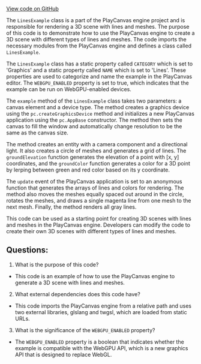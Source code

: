 [View code on GitHub](https://github.com/playcanvas/engine/examples/src/examples/graphics/lines.tsx)

The `LinesExample` class is a part of the PlayCanvas engine project and is responsible for rendering a 3D scene with lines and meshes. The purpose of this code is to demonstrate how to use the PlayCanvas engine to create a 3D scene with different types of lines and meshes. The code imports the necessary modules from the PlayCanvas engine and defines a class called `LinesExample`. 

The `LinesExample` class has a static property called `CATEGORY` which is set to 'Graphics' and a static property called `NAME` which is set to 'Lines'. These properties are used to categorize and name the example in the PlayCanvas editor. The `WEBGPU_ENABLED` property is set to true, which indicates that the example can be run on WebGPU-enabled devices.

The `example` method of the `LinesExample` class takes two parameters: a canvas element and a device type. The method creates a graphics device using the `pc.createGraphicsDevice` method and initializes a new PlayCanvas application using the `pc.AppBase` constructor. The method then sets the canvas to fill the window and automatically change resolution to be the same as the canvas size. 

The method creates an entity with a camera component and a directional light. It also creates a circle of meshes and generates a grid of lines. The `groundElevation` function generates the elevation of a point with [x, y] coordinates, and the `groundColor` function generates a color for a 3D point by lerping between green and red color based on its y coordinate. 

The `update` event of the PlayCanvas application is set to an anonymous function that generates the arrays of lines and colors for rendering. The method also moves the meshes equally spaced out around in the circle, rotates the meshes, and draws a single magenta line from one mesh to the next mesh. Finally, the method renders all gray lines.

This code can be used as a starting point for creating 3D scenes with lines and meshes in the PlayCanvas engine. Developers can modify the code to create their own 3D scenes with different types of lines and meshes.
## Questions: 
 1. What is the purpose of this code?
- This code is an example of how to use the PlayCanvas engine to generate a 3D scene with lines and meshes.

2. What external dependencies does this code have?
- This code imports the PlayCanvas engine from a relative path and uses two external libraries, glslang and twgsl, which are loaded from static URLs.

3. What is the significance of the `WEBGPU_ENABLED` property?
- The `WEBGPU_ENABLED` property is a boolean that indicates whether the example is compatible with the WebGPU API, which is a new graphics API that is designed to replace WebGL.
